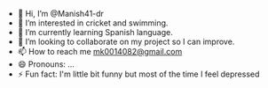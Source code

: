 - 👋 Hi, I’m @Manish41-dr
- 👀 I’m interested in cricket and swimming.  
- 🌱 I’m currently learning Spanish language.
- 💞️ I’m looking to collaborate on my project so I can improve.
- 📫 How to reach me mk0014082@gmail.com 
- 😄 Pronouns: ...
- ⚡ Fun fact: I'm little bit funny but most of the time I feel depressed 

<!---
Manish41-dr/Manish41-dr is a ✨ special ✨ repository because its `README.md` (this file) appears on your GitHub profile.
You can click the Preview link to take a look at your changes.
--->
